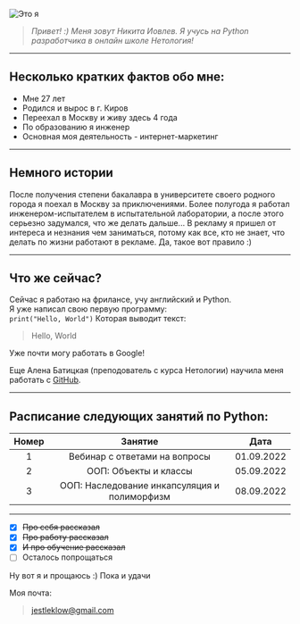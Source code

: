![Это я](https://drive.google.com/file/d/1J2wQoqwiesI0G3clbP7Gx5fdbYUcS_zw/view?usp=sharing)

> _Привет! :) Меня зовут Никита Иовлев. Я учусь на Python разработчика в онлайн школе Нетология!_
<hr>

## Несколько кратких фактов обо мне:
- Мне 27 лет
- Родился и вырос в г. Киров
- Переехал в Москву и живу здесь 4 года
- По образованию я инженер
- Основная моя деятельность - интернет-маркетинг
***
## Немного истории
После получения степени бакалавра в университете своего родного города я поехал в Москву за приключениями.
Более полугода я работал инженером-испытателем в испытательной лаборатории, а после этого серьезно задумался, что же делать дальше...
В рекламу я пришел от интереса и незнания чем заниматься, потому как все, кто не знает, что делать по жизни
работают в рекламе. Да, такое вот правило :)
___
## Что же сейчас?
Сейчас я работаю на фрилансе, учу английский и Python.<br>
Я уже написал свою первую программу:<br>
`print("Hello, World")`
Которая выводит текст:<br>
> Hello, World  

Уже почти могу работать в Google!

Еще Алена Батицкая (преподователь с курса Нетологии) научила меня работать 
с [GitHub](https://github.com/).
***
## Расписание следующих занятий по Python:
| Номер |                    Занятие                     |     Дата     |
|:-----:|:----------------------------------------------:|:------------:|
|   1   |         Вебинар с ответами на вопросы          |  01.09.2022  |
|   2   |             ООП: Объекты и классы              |  05.09.2022  |
|   3   |  ООП: Наследование инкапсуляция и полиморфизм  |  08.09.2022  |

***
- [x] ~~Про себя рассказал~~
- [x] ~~Про работу рассказал~~
- [x] ~~И про обучение рассказал~~
- [ ] Осталось попрощаться

Ну вот я и прощаюсь :) Пока и удачи<br>

Моя почта:
> jestleklow@gmail.com
